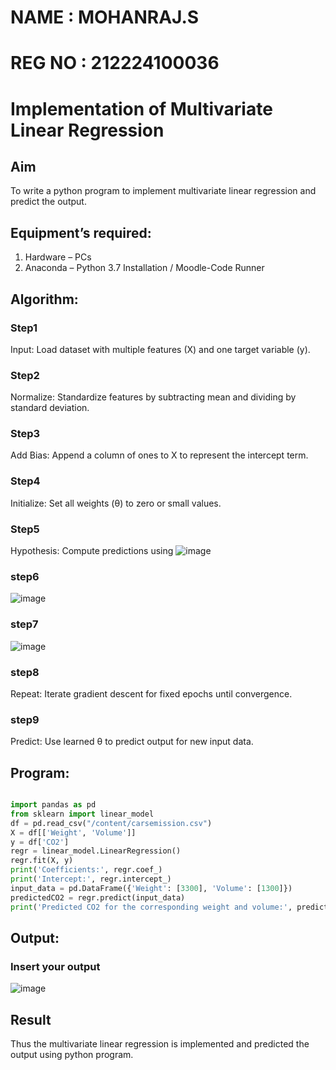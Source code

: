 # NAME : MOHANRAJ.S
# REG NO : 212224100036
# Implementation of Multivariate Linear Regression
## Aim
To write a python program to implement multivariate linear regression and predict the output.
## Equipment’s required:
1.	Hardware – PCs
2.	Anaconda – Python 3.7 Installation / Moodle-Code Runner
## Algorithm:
### Step1
Input: Load dataset with multiple features (X) and one target variable (y).
### Step2
Normalize: Standardize features by subtracting mean and dividing by standard deviation.
### Step3
Add Bias: Append a column of ones to X to represent the intercept term.
### Step4
Initialize: Set all weights (θ) to zero or small values.
### Step5
Hypothesis: Compute predictions using
![image](https://github.com/user-attachments/assets/8f5a9cf9-b79a-4d4c-922d-fa9b670075b4)
### step6
![image](https://github.com/user-attachments/assets/84507861-c7fe-44dc-85a3-62ebac894605)
### step7
![image](https://github.com/user-attachments/assets/7f89b77c-fb2b-4ece-9c70-d5c1419a7a93)
### step8
Repeat: Iterate gradient descent for fixed epochs until convergence.
### step9
Predict: Use learned θ to predict output for new input data.
## Program:
```PYTHON

import pandas as pd
from sklearn import linear_model
df = pd.read_csv("/content/carsemission.csv")
X = df[['Weight', 'Volume']]
y = df['CO2']
regr = linear_model.LinearRegression()
regr.fit(X, y)
print('Coefficients:', regr.coef_)
print('Intercept:', regr.intercept_)
input_data = pd.DataFrame({'Weight': [3300], 'Volume': [1300]})
predictedCO2 = regr.predict(input_data)
print('Predicted CO2 for the corresponding weight and volume:', predictedCO2)

```
## Output:

### Insert your output

![image](https://github.com/user-attachments/assets/3f83ae3e-7eb7-496c-a07b-529939f2c345)


## Result
Thus the multivariate linear regression is implemented and predicted the output using python program.
